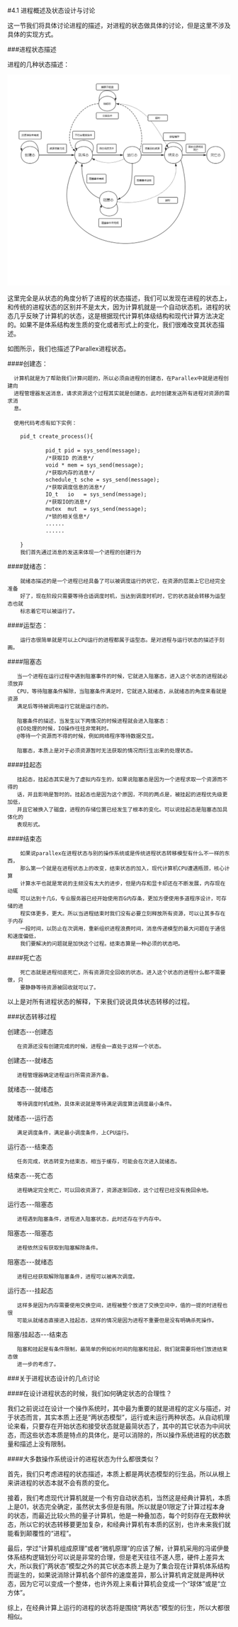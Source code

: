 #4.1 进程概述及状态设计与讨论

这一节我们将具体讨论进程的描述，对进程的状态做具体的讨论，但是这里不涉及具体的实现方式。

###进程状态描述

进程的几种状态描述：


![status](./image/status.png)

这里完全是从状态的角度分析了进程的状态描述，我们可以发现在进程的状态上，和传统的进程状态的区别并不是太大，因为计算机就是一个自动状态机，进程的状态几乎反映了计算机的状态，这是根据现代计算机体级结构和现代计算方法决定的。如果不是体系结构发生质的变化或者形式上的变化，我们很难改变其状态描述。

如图所示，我们也描述了Parallex进程状态。

####创建态：

      计算机就是为了帮助我们计算问题的，所以必须由进程的创建态，在Parallex中就是进程创建向
      进程管理器发送消息，请求资源这个过程其实就是创建态，此时创建发送所有进程对资源的需求消
      息。
      
      使用代码考虑有如下实例：
```
    pid_t create_process(){
            
            pid_t pid = sys_send(message);
            /*获取ID 的消息*/
            void * mem = sys_send(message);
            /*获取内存的消息*/
            schedule_t sche = sys_send(message);
            /*获取调度信息的消息*/  
            IO_t   io   = sys_send(message);
            /*获取IO的消息*/
            mutex  mut  = sys_send(message);
            /*锁的相关信息*/
            ......
            ......
    
    }
    我们首先通过消息的发送来体现一个进程的创建行为
``` 
####就绪态：

        就绪态描述的是一个进程已经具备了可以被调度运行的状它，在资源的层面上它已经完全准备
        好了，现在阶段只需要等待合适调度时机，当达到调度时机时，它的状态就会转移为运型态也就
        标志着它可以被运行了。
        
####运型态：
          
        运行态很简单就是可以上CPU运行的进程都属于运型态。是对进程与运行状态的描述于刻画。
        
####阻塞态
       
       当一个进程在运行过程中遇到阻塞事件的时候，它就进入阻塞态，进入这个状态的进程就必须放弃
       CPU，等待阻塞条件解除，当阻塞条件满足时，它就进入就绪态，从就绪态的角度来看就是资源
       满足后等待被调用运行它就是运行态的。
       
       阻塞条件的描述，当发生以下两情况的时候进程就会进入阻塞态：
       @IO处理的时候，IO操作往往非常耗时。
       @等待一个资源而不得的时候，例如网络程序等待数据交互。
       
       阻塞态，本质上是对于必须资源暂时无法获取的情况而衍生出来的处理状态。
       
####挂起态

       挂起态，挂起态其实是为了虚拟内存生的，如果说阻塞态是因为一个进程求取一个资源而不得的
       话，并且影响是暂时的。挂起态也是因为这个原因，不同的两点是，被挂起的进程优先级更加低，
       并且它被换入了磁盘，进程的存储位置已经发生了根本的变化。可以说挂起态是阻塞态加具体化的
       表现形式。
       
####结束态
  
        如果说parallex在进程状态与别的操作系统或是传统进程状态转移模型有什么不一样的东西，
        那么第一个就是在进程状态上的改变，结束状态的加入，现代计算机CPU遭遇瓶颈，核心计算
        计算水平也就是常说的主频没有太大的进步，但是内存和显卡却还在不断发展，内存现在动辄
        可以达到十几G，专业服务器已经开始使用百G内存条，更加方便使用多道程序设计，可存储的进
        程实体更多，更大。所以当进程结束时我们没有必要立刻释放所有资源，可以让其多存在于内存
        一段时间，以防止在次调用，重新组织进程浪费时间，消息传递模型的最大问题在于通信和速度偏低，
        我们要解决的问题就是加快这个过程。结束态算是一种必须的状态吧。
        
####死亡态
 
        死亡态就是进程彻底死亡，所有资源完全回收的状态。进入这个状态的进程什么都不需要做，只
        要静静等待资源被回收就可以了。
        
以上是对所有进程状态的解释，下来我们说说具体状态转移的过程。

###状态转移过程


创建态---创建态

       在资源还没有创建完成的时候，进程会一直处于这样一个状态。
       
创建态---就绪态
       
       进程管理器确定进程运行所需资源齐备。
       
就绪态---就绪态

       等待调度时机成熟，具体来说就是等待满足调度算法调度最小条件。
      
就绪态---运行态

       满足调度条件，满足最小调度条件，上CPU运行。
       
运行态---结束态

       任务完成，状态转变为结束态，相当于缓存，可能会在次进入就绪态。
     
结束态---死亡态

       进程确定完全死亡，可以回收资源了，资源逐渐回收，这个过程已经没有挽回余地。
       
运行态---阻塞态
    
       进程遇到阻塞条件，进程进入阻塞状态，此时还存在于内存中。
       
阻塞态---阻塞态

       进程依然没有获取到阻塞解除条件。
       
阻塞态---就绪态

       进程已经获取解除阻塞条件，进程可以被再次调度。
       
运行态---挂起态

       这样多是因为内存需要使用交换空间，进程被整个放进了交换空间中，值的一提的时进程也很
       可能从就绪态直接进入挂起态，这样的情况是因为进程不重要但是没有明确杀死操作。
       
阻塞/挂起态---结束态

       阻塞和挂起是有条件限制，最简单的例如长时间的阻塞和挂起，我们就需要将他们放进结束态做
       进一步的考虑了。

###关于进程状态设计的几点讨论

####在设计进程状态的时候，我们如何确定状态的合理性？

我们之前说过在设计一个操作系统时，其中最为重要的就是进程的定义与描述，对于状态而言，其实本质上还是“两状态模型”，运行或未运行两种状态。从自动机理论来看，只要存在开始状态和接受状态就是最简状态了，其中的其它状态为中间状态，而这些状态本质是特点的具体化，是可以消除的，所以操作系统进程的状态数量和描述上没有限制。

####大多数操作系统设计的进程状态为什么都很类似？

首先，我们只考虑进程的状态描述，本质上都是两状态模型的衍生品，所以从根上来讲进程的状态本就不会有质的变化。

接着，我们考虑现代计算机就是一个有穷自动状态机，当然这是经典计算机，本质上是01，状态完全确定，虽然状太多但是有限。所以就是01限定了计算过程本身的状态，而最近比较火热的量子计算机，他是一种叠加态，每个时刻存在无数种状态，所以它的状态转移要更加复杂，和经典计算机有本质的区别，也许未来我们就能看到颠覆性的“进程”。

最后，学过“计算机组成原理”或者“微机原理”的应该了解，计算机采用的冯诺伊曼体系结构逻辑划分可以说是非常的合理，但是老天往往不遂人愿，硬件上差异太大，所以我们“两状态”模型之外的其它状态本质上是为了集合现在计算机体系结构而诞生的，如果说消除计算机各个部件的速度差异，那么计算机肯定就是两种状态，因为它可以变成一个整体，也许外观上来看计算机会变成一个“球体”或是“立方体”。

综上，在经典计算上运行的进程的状态将是围绕“两状态”模型的衍生，所以大都很相似。

